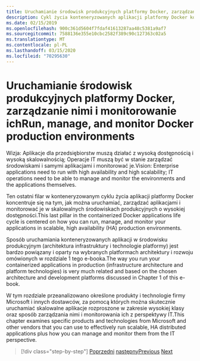 ```yaml
---
title: Uruchamianie środowisk produkcyjnych platformy Docker, zarządzanie nimi i monitorowanie ich
description: Cykl życia konteneryzowanych aplikacji platformy Docker korzystających z platformy i narzędzi firmy Microsoft
ms.date: 02/15/2019
ms.openlocfilehash: 900c361d5604f7fdaf41613287aa48c5381a9af7
ms.sourcegitcommit: 7588136e355e10cbc2582f389c90c127363c02a5
ms.translationtype: MT
ms.contentlocale: pl-PL
ms.lasthandoff: 03/15/2020
ms.locfileid: "70295630"
---
```

# <a name="run-manage-and-monitor-docker-production-environments"></a><span data-ttu-id="2643e-103">Uruchamianie środowisk produkcyjnych platformy Docker, zarządzanie nimi i monitorowanie ich</span><span class="sxs-lookup"><span data-stu-id="2643e-103">Run, manage, and monitor Docker production environments</span></span>

<span data-ttu-id="2643e-104">Wizja: Aplikacje dla przedsiębiorstw muszą działać z wysoką dostępnością i wysoką skalowalnością; Operacje IT muszą być w stanie zarządzać środowiskami i samymi aplikacjami i monitorować je.</span><span class="sxs-lookup"><span data-stu-id="2643e-104">Vision: Enterprise applications need to run with high availability and high scalability; IT operations need to be able to manage and monitor the environments and the applications themselves.</span></span>

<span data-ttu-id="2643e-105">Ten ostatni filar w konteneryzowanym cyklu życia aplikacji platformy Docker koncentruje się na tym, jak można uruchamiać, zarządzać aplikacjami i monitorować je w skalowalnych środowiskach produkcyjnych o wysokiej dostępności.</span><span class="sxs-lookup"><span data-stu-id="2643e-105">This last pillar in the containerized Docker applications life cycle is centered on how you can run, manage, and monitor your applications in scalable, high availability (HA) production environments.</span></span>

<span data-ttu-id="2643e-106">Sposób uruchamiania konteneryzowanych aplikacji w środowisku produkcyjnym (architektura infrastruktury i technologie platformy) jest bardzo powiązany i oparty na wybranych platformach architektury i rozwoju omówionych w rozdziale 1 tego e-booka.</span><span class="sxs-lookup"><span data-stu-id="2643e-106">The way you run your containerized applications in production (infrastructure architecture and platform technologies) is very much related and based on the chosen architecture and development platforms discussed in Chapter 1 of this e-book.</span></span>

<span data-ttu-id="2643e-107">W tym rozdziale przeanalizowano określone produkty i technologie firmy Microsoft i innych dostawców, za pomocą których można skutecznie uruchamiać skalowalne aplikacje rozproszone w zakresie wysokiej klasy oraz sposób zarządzania nimi i monitorowania ich z perspektywy IT.</span><span class="sxs-lookup"><span data-stu-id="2643e-107">This chapter examines specific products and technologies from Microsoft and other vendors that you can use to effectively run scalable, HA distributed applications plus how you can manage and monitor them from the IT perspective.</span></span>

>[!div class="step-by-step"]
><span data-ttu-id="2643e-108">[Poprzedni](../docker-devops-workflow/create-ci-cd-pipelines-azure-devops-services-aspnetcore-kubernetes.md)
>[następny](run-microservices-based-applications-in-production.md)</span><span class="sxs-lookup"><span data-stu-id="2643e-108">[Previous](../docker-devops-workflow/create-ci-cd-pipelines-azure-devops-services-aspnetcore-kubernetes.md)
[Next](run-microservices-based-applications-in-production.md)</span></span>
